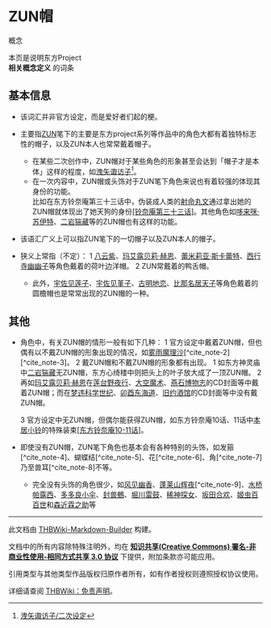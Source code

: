# ZUN帽

<!-- source html: G:\repos\THBWiki-Markdown-Builder\THBWikiMarkdown\Temp\main\2\2e\ns0%3AZUN%E5%B8%BD.html -->

概念

本页是说明东方Project  
 **相关概念定义** 的词条
## 基本信息
- 该词汇并非官方设定，而是爱好者们起的梗。
- 主要指[ZUN](./ZUN.md)笔下的主要是东方project系列等作品中的角色大都有着独特标志性的帽子，以及ZUN本人也常常戴着帽子。
  - 在某些二次创作中，ZUN帽对于某些角色的形象甚至会达到「帽子才是本体」这样的程度，如[洩矢诹访子](./洩矢诹访子.md)[^cite_note-1]。
  - 在一次内容中，ZUN帽或头饰对于ZUN笔下角色来说也有着较强的体现其身份的功能。  
比如在东方铃奈庵第三十三话中，伪装成人类的[射命丸文](./射命丸文.md)通过拿出她的ZUN帽就体现出了她天狗的身份[&#91;铃奈庵第三十三话&#93;](./东方铃奈庵-第三十三话.md)。其他角色如[哆来咪·苏伊特](./哆来咪·苏伊特.md)、[二岩猯藏](./二岩猯藏.md)等的ZUN帽也有这样的功能。


  
  

  

- 该语汇广义上可以指ZUN笔下的一切帽子以及ZUN本人的帽子。
- 狭义上常指（不定）：
  1 [八云紫](./八云紫.md)、[玛艾露贝莉·赫恩](./玛艾露贝莉·赫恩.md)、[蕾米莉亚·斯卡蕾特](./蕾米莉亚·斯卡蕾特.md)、[西行寺幽幽子](./西行寺幽幽子.md)等角色戴着的荷叶边洋帽。
  2 ZUN常戴着的鸭舌帽。

  - 此外，[宇佐见莲子](./宇佐见莲子.md)、[宇佐见堇子](./宇佐见堇子.md)、[古明地恋](./古明地恋.md)、[比那名居天子](./比那名居天子.md)等角色戴着的圆檐帽也是常常出现的ZUN帽的一种。


## 其他
- 角色中，有关ZUN帽的情形一般有如下几种：
  1 官方设定中戴着ZUN帽，但也偶有以不戴ZUN帽的形象出现的情况，如[雾雨魔理沙](./雾雨魔理沙.md)[^cite_note-2][^cite_note-3]。
  2 戴ZUN帽和不戴ZUN帽的形象都有出现。
    1 如东方神灵庙中[二岩猯藏](./二岩猯藏.md)无ZUN帽，东方心绮楼中则把头上的叶子放大成了一顶ZUN帽。
    2 再如[玛艾露贝莉·赫恩](./玛艾露贝莉·赫恩.md)在[莲台野夜行](./莲台野夜行.md)、[大空魔术](./大空魔术.md)、[燕石博物志](./燕石博物志.md)的CD封面等中戴着ZUN帽；而在[梦违科学世纪](./梦违科学世纪.md)、[卯酉东海道](./卯酉东海道.md)、[旧约酒馆](./旧约酒馆.md)的CD封面等中没有戴ZUN帽。

  3 官方设定中无ZUN帽，但偶尔能获得ZUN帽，如东方铃奈庵10话、11话中[本居小铃](./本居小铃.md)的特殊装束[&#91;东方铃奈庵10-11话&#93;](./东方铃奈庵-第十话.md)。


  
  

  

- 即使没有ZUN帽，ZUN笔下角色也基本会有各种特别的头饰，如发箍[^cite_note-4]、蝴蝶结[^cite_note-5]、花[^cite_note-6]、角[^cite_note-7]乃至兽耳[^cite_note-8]不等。
  - 完全没有头饰的角色很少，如[风见幽香](./风见幽香.md)、[蓬莱山辉夜](./蓬莱山辉夜.md)[^cite_note-9]、[水桥帕露西](./水桥帕露西.md)、[多多良小伞](./多多良小伞.md)、[封兽鵺](./封兽鵺.md)、[堀川雷鼓](./堀川雷鼓.md)、[稀神探女](./稀神探女.md)、[坂田合欢](./坂田合欢.md)、[姬虫百百世](./姬虫百百世.md)和[森近霖之助](./森近霖之助.md)等



[^cite_note-1]: [洩矢诹访子/二次设定](./洩矢诹访子-二次设定.md)





---

此文档由 [THBWiki-Markdown-Builder](https://github.com/Delsin-Yu/THBWiki-Markdown-Builder) 构建。

文档中的所有内容除特殊注明外，均在 [**知识共享(Creative Commons) 署名-非商业性使用-相同方式共享 3.0 协议**](https://creativecommons.org/licenses/by-sa/3.0/deed.zh-hans) 下提供，附加条款亦可能应用。

引用类型与其他类型作品版权归原作者所有，如有作者授权则遵照授权协议使用。

详细请查阅 [THBWiki：免责声明](https://thbwiki.cc/THBWiki:%E5%85%8D%E8%B4%A3%E5%A3%B0%E6%98%8E)。

